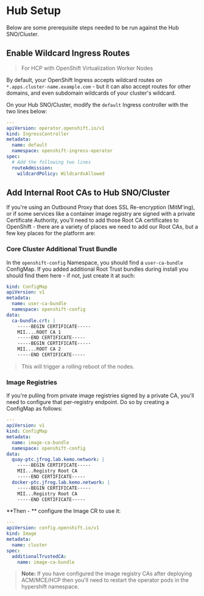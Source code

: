 # Hub Setup

Below are some prerequisite steps needed to be run against the Hub SNO/Cluster.

## Enable Wildcard Ingress Routes

> For HCP with OpenShift Virtualization Worker Nodes

By default, your OpenShift Ingress accepts wildcard routes on `*.apps.cluster-name.example.com` - but it can also accept routes for other domains, and even subdomain wildcards of your cluster's wildcard.

On your Hub SNO/Cluster, modify the `default` Ingress controller with the two lines below:

```yaml
---
apiVersion: operator.openshift.io/v1
kind: IngressController
metadata:
  name: default
  namespace: openshift-ingress-operator
spec:
  # Add the following two lines
  routeAdmission:
    wildcardPolicy: WildcardsAllowed
```

## Add Internal Root CAs to Hub SNO/Cluster

If you're using an Outbound Proxy that does SSL Re-encryption (MitM'ing), or if some services like a container image registry are signed with a private Certificate Authority, you'll need to add those Root CA certificates to OpenShift - there are a variety of places we need to add our Root CAs, but a few key places for the platform are:

### Core Cluster Additional Trust Bundle

In the `openshift-config` Namespace, you should find a `user-ca-bundle` ConfigMap.  If you added additional Root Trust bundles during install you should find them here - if not, just create it at such:

```yaml
kind: ConfigMap
apiVersion: v1
metadata:
  name: user-ca-bundle
  namespace: openshift-config
data:
  ca-bundle.crt: |
    -----BEGIN CERTIFICATE-----
    MII....ROOT CA 1
    -----END CERTIFICATE-----
    -----BEGIN CERTIFICATE-----
    MII....ROOT CA 2
    -----END CERTIFICATE-----
```

> This will trigger a rolling reboot of the nodes.

### Image Registries

If you're pulling from private image registries signed by a private CA, you'll need to configure that per-registry endpoint.  Do so by creating a ConfigMap as follows:

```yaml
---
apiVersion: v1
kind: ConfigMap
metadata:
  name: image-ca-bundle
  namespace: openshift-config
data:
  quay-ptc.jfrog.lab.kemo.network: |
    -----BEGIN CERTIFICATE-----
    MII...Registry Root CA
    -----END CERTIFICATE-----
  docker-ptc.jfrog.lab.kemo.network: |
    -----BEGIN CERTIFICATE-----
    MII...Registry Root CA
    -----END CERTIFICATE-----
```

**Then - ** configure the Image CR to use it:

```yaml
---
apiVersion: config.openshift.io/v1
kind: Image
metadata:
  name: cluster
spec:
  additionalTrustedCA:
    name: image-ca-bundle
```

> **Note:** If you have configured the image registry CAs after deploying ACM/MCE/HCP then you'll need to restart the operator pods in the hypershift namespace.